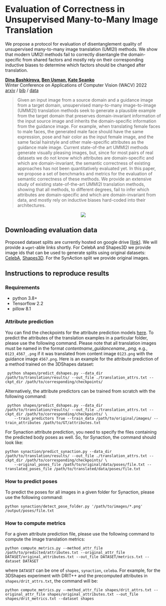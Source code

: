 # Evaluation of Correctness in Unsupervised Many-to-Many Image Translation

We propose a protocol for evaluation of disentanglement quality of unsupervised many-to-many image translation (UMI2I) methods. We show that modern UMI2I methods fail to correctly disentangle the domain-specific from shared factors and mostly rely on their corresponding inductive biases to determine which factors should be changed after translation.

**[Dina Bashkirova](https://cs-people.bu.edu/dbash/), [Ben Usman](https://cs-people.bu.edu/usmn/), [Kate Seanko](http://ai.bu.edu/ksaenko.html/)** </br>
Winter Conference on Applications of Computer Vision (WACV) 2022 </br>
[arxiv](https://arxiv.org/pdf/2103.15727.pdf) / [bib](https://cs-people.bu.edu/usmn/bib/m2m.bib) / [data](#downloading-evaluation-data)

> Given an input image from a source domain and a guidance image from a target domain, unsupervised many-to-many image-to-image (UMMI2I) translation methods seek to generate a plausible example from the target domain that preserves domain-invariant information of the input source image and inherits the domain-specific information from the guidance image. For example, when translating female faces to male faces, the generated male face should have the same expression, pose and hair color as the input female image, and the same facial hairstyle and other male-specific attributes as the guidance male image. Current state-of-the art UMMI2I methods generate visually pleasing images, but, since for most pairs of real datasets we do not know which attributes are domain-specific and which are domain-invariant, the semantic correctness of existing approaches has not been quantitatively evaluated yet. In this paper, we propose a set of benchmarks and metrics for the evaluation of semantic correctness of these methods. We provide an extensive study of existing state-of-the-art UMMI2I translation methods, showing that all methods, to different degrees, fail to infer which attributes are domain-specific and which are domain-invariant from data, and mostly rely on inductive biases hard-coded into their architectures.

<!-- ![img](https://cs-people.bu.edu/dbash/img/i2i_eval.png) -->

<p align="center">
  <img src="https://cs-people.bu.edu/dbash/img/i2i_eval.png" />
</p>

## Downloading evaluation data

Proposed dataset splits are currently hosted on google drive [[link]](https://drive.google.com/drive/folders/1ELLH74aD9AMyHcU6jbGhRfC5s1lGJ7pz?usp=sharing). We will provide a `wget`-able links shortly. For CelebA and Shapes3D we provide image ids that can be used to generate splits using original datasets: [CelebA](https://mmlab.ie.cuhk.edu.hk/projects/CelebA.html), [Shapes3D](https://github.com/deepmind/3d-shapes). For the SynAction split we provide original images.

## Instructions to reproduce results
### Requirements
<ul>
  <li>python 3.8+</li>
  <li>Tensorflow 2.2</li>
  <li>pillow 8.1</li>
</ul>

### Attribute prediction
You can find the checkpoints for the attribute prediction models [here](https://drive.google.com/drive/folders/12K3a_lBMPa6Z1xdjnsJpt_z-pvCMQTn8?usp=sharing). 
To predict the attributes of the translation examples in a particular folder, please use the following command. Please note that all translation images
must be named in the format *contentname_guidancename_.png*, e.g., `0123_4567_.png` if it was translated from content image `0123.png` with the guidance image `4567.png`. 
Here is an example for the attribute prediction of a method trained on the 3DShapes dataset: 

```(python)
 python shapes/predict_dshapes.py --data_dir /path/to/translation/results/ --out_file ./translation_attrs.txt --ckpt_dir /path/to/corresponding/checkpoints/
```
Alternatively, the attribute predictors can be trained from scratch with the following command:
```(python)
 python shapes/predict_dshapes.py --data_dir /path/to/translation/results/ --out_file ./translation_attrs.txt --ckpt_dir /path/to/corresponding/checkpoints/ \
    --train_predictors True --train_data /path/to/original/images/ --train_attributes /path/to/GT/attributes.txt
```
For Synaction attribute prediction, you need to specify the files containing the predicted body poses as well. So, for Synaction, the command should look like:

```(python)
python synaction/predict_synaction.py --data_dir /path/to/translation/results/ --out_file ./translation_attrs.txt --ckpt_dir /path/to/corresponding/checkpoints/ \
    --original_poses_file /path/to/original/data/poses/file.txt --translated_poses_file /path/to/translated/data/poses/file.txt
```
### How to predict poses
To predict the poses for all images in a given folder for Synaction, please use the following command:
```(python)
python synaction/detect_pose_folder.py '/path/to/images/*.png' /output/poses/file.txt
```
### How to compute metrics
For a given attribute prediction file, please use the following command to compute the image translation metrics:

```
python compute_metrics.py --method_attr_file /path/to/predicted/attributes.txt --original_attr_file DATASET/original_attributes.txt --out_file DATASET/metrics.txt --dataset DATASET
```
where `DATASET` can be one of `shapes`, `synaction`, `celeba`.  For example, for the 3DShapes experiment with DRIT++ and the precomputed attributes in `shapes/drit_attrs.txt`,  the command will be:
```
python compute_metrics.py --method_attr_file shapes/drit_attrs.txt --original_attr_file shapes/original_attributes.txt --out_file shapes/drit_metrics.txt --dataset shapes
```
